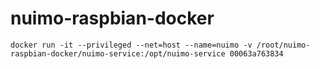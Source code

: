 # nuimo-raspbian-docker

```
docker run -it --privileged --net=host --name=nuimo -v /root/nuimo-raspbian-docker/nuimo-service:/opt/nuimo-service 00063a763834
```